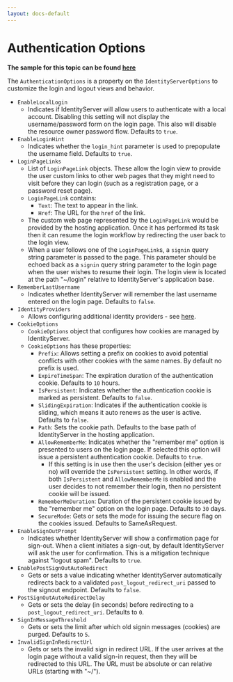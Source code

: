 ```yaml
---
layout: docs-default
---
```


# Authentication Options

**The sample for this topic can be found [here](https://github.com/IdentityServer/IdentityServer3.Samples/tree/master/source/CustomUserService)**

The `AuthenticationOptions` is a property on the `IdentityServerOptions` to customize the login and logout views and behavior.

* `EnableLocalLogin`
    * Indicates if IdentityServer will allow users to authenticate with a local account. Disabling this setting will not display the username/password form on the login page. This also will disable the resource owner password flow. Defaults to `true`.
* `EnableLoginHint`
    * Indicates whether the `login_hint` parameter is used to prepopulate the username field. Defaults to `true`.
* `LoginPageLinks`
    * List of `LoginPageLink` objects. These allow the login view to provide the user custom links to other web pages that they might need to visit before they can login (such as a registration page, or a password reset page). 
    * `LoginPageLink` contains:
        * `Text`: The text to appear in the link.
        * `Href`: The URL for the `href` of the link.
    * The custom web page represented by the `LoginPageLink` would be provided by the hosting application. Once it has performed its task then it can resume the login workflow by redirecting the user back to the login view.
    * When a user follows one of the `LoginPageLink`s, a `signin` query string parameter is passed to the page. This parameter should be echoed back as a `signin` query string parameter to the login page when the user wishes to resume their login. The login view is located at the path "~/login" relative to IdentityServer's application base. 
* `RememberLastUsername`
    * Indicates whether IdentityServer will remember the last username entered on the login page. Defaults to `false`.
* `IdentityProviders`
    * Allows configuring additional identity providers - see [here](identityProviders.html).
* `CookieOptions`
    * `CookieOptions` object that configures how cookies are managed by IdentityServer. 
    * `CookieOptions` has these properties:
        * `Prefix`: Allows setting a prefix on cookies to avoid potential conflicts with other cookies with the same names. By default no prefix is used.
        * `ExpireTimeSpan`: The expiration duration of the authentication cookie. Defaults to `10` hours.
        * `IsPersistent`: Indicates whether the authentication cookie is marked as persistent. Defaults to `false`.
        * `SlidingExpiration`: Indicates if the authentication cookie is sliding, which means it auto renews as the user is active. Defaults to `false`.
        * `Path`: Sets the cookie path. Defaults to the base path of IdentityServer in the hosting application.
        * `AllowRememberMe`: Indicates whether the "remember me" option is presented to users on the login page. If selected this option will issue a persistent authentication cookie. Defaults to `true`.
          * If this setting is in use then the user's decision (either yes or no) will override the `IsPersistent` setting. In other words, if both `IsPersistent` and `AllowRememberMe` is enabled and the user decides to not remember their login, then no persistent cookie will be issued.
        * `RememberMeDuration`: Duration of the persistent cookie issued by the "remember me" option on the login page. Defaults to `30` days.
        * `SecureMode`: Gets or sets the mode for issuing the secure flag on the cookies issued. Defaults to SameAsRequest.
* `EnableSignOutPrompt`
    * Indicates whether IdentityServer will show a confirmation page for sign-out. When a client initiates a sign-out, by default IdentityServer will ask the user for confirmation. This is a mitigation technique against "logout spam". Defaults to `true`.
* `EnablePostSignOutAutoRedirect`
    * Gets or sets a value indicating whether IdentityServer automatically redirects back to a validated `post_logout_redirect_uri` passed to the signout endpoint. Defaults to `false`.
* `PostSignOutAutoRedirectDelay`
    * Gets or sets the delay (in seconds) before redirecting to a `post_logout_redirect_uri`. Defaults to `0`.
* `SignInMessageThreshold`
    * Gets or sets the limit after which old signin messages (cookies) are purged. Defaults to `5`.
* `InvalidSignInRedirectUrl`
    * Gets or sets the invalid sign in redirect URL. If the user arrives at the login page without a valid sign-in request, then they will be redirected to this URL. The URL must be absolute or can relative URLs (starting with "~/").

